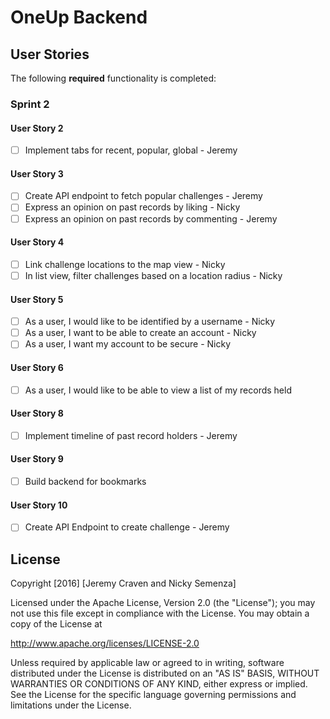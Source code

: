 # OneUp Backend 

## User Stories

The following **required** functionality is completed:

### Sprint 2

#### User Story 2

- [ ] Implement tabs for recent, popular, global - Jeremy 

#### User Story 3

- [ ] Create API endpoint to fetch popular challenges - Jeremy
- [ ] Express an opinion on past records by liking - Nicky
- [ ] Express an opinion on past records by commenting - Jeremy

#### User Story 4

- [ ] Link challenge locations to the map view - Nicky
- [ ] In list view, filter challenges based on a location radius - Nicky

#### User Story 5

- [ ] As a user, I would like to be identified by a username - Nicky
- [ ] As a user, I want to be able to create an account - Nicky
- [ ] As a user, I want my account to be secure - Nicky

#### User Story 6

- [ ] As a user, I would like to be able to view a list of my records held

#### User Story 8

- [ ] Implement timeline of past record holders - Jeremy

#### User Story 9

- [ ] Build backend for bookmarks

#### User Story 10

- [ ] Create API Endpoint to create challenge - Jeremy

## License

Copyright [2016] [Jeremy Craven and Nicky Semenza]

Licensed under the Apache License, Version 2.0 (the "License");
you may not use this file except in compliance with the License.
You may obtain a copy of the License at

http://www.apache.org/licenses/LICENSE-2.0

Unless required by applicable law or agreed to in writing, software
distributed under the License is distributed on an "AS IS" BASIS,
WITHOUT WARRANTIES OR CONDITIONS OF ANY KIND, either express or implied.
See the License for the specific language governing permissions and
limitations under the License.
